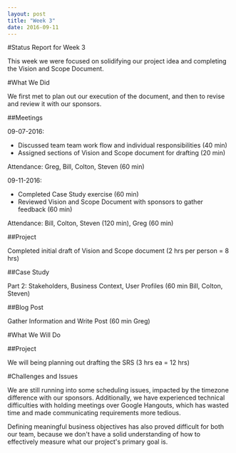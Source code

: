 ```yaml
---
layout: post
title: "Week 3"
date: 2016-09-11
---
```


#Status Report for Week 3

This week we were focused on solidifying our project idea and completing the Vision and Scope Document.

#What We Did

We first met to plan out our execution of the document, and then to revise and review it with our sponsors.

##Meetings

09-07-2016:

* Discussed team team work flow and individual responsibilities (40 min)
* Assigned sections of Vision and Scope document for drafting (20 min)

Attendance: Greg, Bill, Colton, Steven (60 min)

09-11-2016:

* Completed Case Study exercise (60 min)
* Reviewed Vision and Scope Document with sponsors to gather feedback (60 min)

Attendance: Bill, Colton, Steven (120 min), Greg (60 min)

##Project

Completed initial draft of Vision and Scope document (2 hrs per person = 8 hrs)

##Case Study

Part 2: Stakeholders, Business Context, User Profiles (60 min Bill, Colton, Steven)

##Blog Post

Gather Information and Write Post (60 min Greg)

#What We Will Do

##Project

We will being planning out drafting the SRS (3 hrs ea = 12 hrs)

#Challenges and Issues

We are still running into some scheduling issues, impacted by the timezone difference with our sponsors.
Additionally, we have experienced technical difficulties with holding meetings over Google Hangouts,
which has wasted time and made communicating requirements more tedious.

Defining meaningful business objectives has also proved difficult for both our team,
because we don't have a solid understanding of how to effectively measure what our project's primary goal is.
